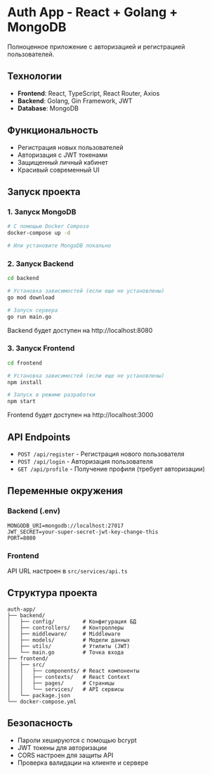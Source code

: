 # Auth App - React + Golang + MongoDB

Полноценное приложение с авторизацией и регистрацией пользователей.

## Технологии

- **Frontend**: React, TypeScript, React Router, Axios
- **Backend**: Golang, Gin Framework, JWT
- **Database**: MongoDB

## Функциональность

- Регистрация новых пользователей
- Авторизация с JWT токенами
- Защищенный личный кабинет
- Красивый современный UI

## Запуск проекта

### 1. Запуск MongoDB

```bash
# С помощью Docker Compose
docker-compose up -d

# Или установите MongoDB локально
```

### 2. Запуск Backend

```bash
cd backend

# Установка зависимостей (если еще не установлены)
go mod download

# Запуск сервера
go run main.go
```

Backend будет доступен на http://localhost:8080

### 3. Запуск Frontend

```bash
cd frontend

# Установка зависимостей (если еще не установлены)
npm install

# Запуск в режиме разработки
npm start
```

Frontend будет доступен на http://localhost:3000

## API Endpoints

- `POST /api/register` - Регистрация нового пользователя
- `POST /api/login` - Авторизация пользователя
- `GET /api/profile` - Получение профиля (требует авторизации)

## Переменные окружения

### Backend (.env)

```
MONGODB_URI=mongodb://localhost:27017
JWT_SECRET=your-super-secret-jwt-key-change-this
PORT=8080
```

### Frontend

API URL настроен в `src/services/api.ts`

## Структура проекта

```
auth-app/
├── backend/
│   ├── config/         # Конфигурация БД
│   ├── controllers/    # Контроллеры
│   ├── middleware/     # Middleware
│   ├── models/         # Модели данных
│   ├── utils/          # Утилиты (JWT)
│   └── main.go         # Точка входа
├── frontend/
│   ├── src/
│   │   ├── components/ # React компоненты
│   │   ├── contexts/   # React Context
│   │   ├── pages/      # Страницы
│   │   └── services/   # API сервисы
│   └── package.json
└── docker-compose.yml
```

## Безопасность

- Пароли хешируются с помощью bcrypt
- JWT токены для авторизации
- CORS настроен для защиты API
- Проверка валидации на клиенте и сервере